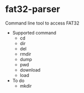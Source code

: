 # fat32-parser
Command line tool to access FAT32

- Supported command
  - cd
  - dir
  - del
  - rmdir
  - dump
  - pwd
  - download
  - load
- To do
  - mkdir

